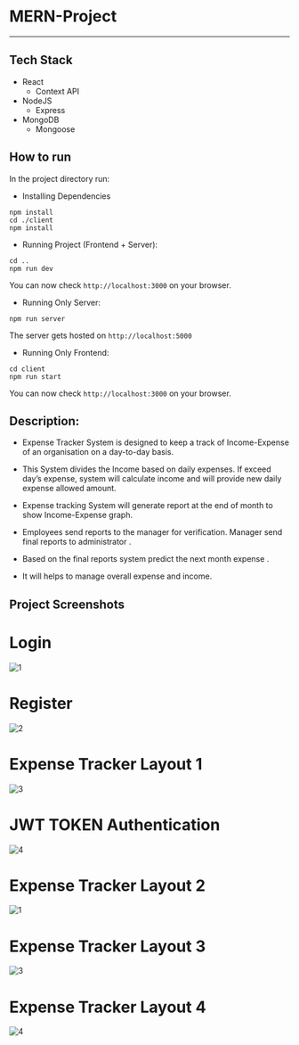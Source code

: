 # MERN-Project
<hr />

## Tech Stack
- React
  - Context API
- NodeJS
  - Express
- MongoDB
  - Mongoose

## How to run
In the project directory run:
- Installing Dependencies
```
npm install
cd ./client
npm install
```
- Running Project (Frontend + Server):
```
cd ..
npm run dev
```
You can now check `http://localhost:3000` on your browser.
- Running Only Server:
```
npm run server
```
The server gets hosted on `http://localhost:5000`
- Running Only Frontend:
```
cd client
npm run start
```
You can now check `http://localhost:3000` on your browser.

## Description:
- Expense Tracker System is designed to keep a track of Income-Expense of an organisation on a day-to-day basis.

- This System divides the Income based on daily expenses. If exceed day’s expense, system will calculate income and will provide new daily expense allowed amount.

- Expense tracking System will generate report at the end of month to show Income-Expense graph. 

- Employees send reports to the manager for verification. Manager send final reports to administrator .

- Based on the final reports system predict the next month expense . 

- It will helps to manage overall expense and income.

## Project Screenshots

# Login
![1](https://user-images.githubusercontent.com/71014778/167243909-9d05c15a-5c4a-4b9b-8a5a-910a8fbedff5.jpg)

# Register
![2](https://user-images.githubusercontent.com/71014778/167243913-db655766-4c3d-4d8a-b94d-6cdcf2af84ab.jpg)

# Expense Tracker Layout 1
![3](https://user-images.githubusercontent.com/71014778/167243918-3bd474a4-a158-463e-a742-99451bb87251.jpg)

# JWT TOKEN Authentication
![4](https://user-images.githubusercontent.com/71014778/167243922-61e92774-0501-4874-a3a8-e9f04db77c20.jpg)

# Expense Tracker Layout 2
![1](https://user-images.githubusercontent.com/83213136/162573223-4d615332-1bcb-4318-b4b8-bf06b2a6f871.png)

# Expense Tracker Layout 3
![3](https://user-images.githubusercontent.com/83213136/162573225-53ae6064-a3a9-4e7a-b923-c4e812c45e1a.png)

# Expense Tracker Layout 4
![4](https://user-images.githubusercontent.com/83213136/162573226-230a7713-23f1-402b-9272-1f43d73a580c.png)
